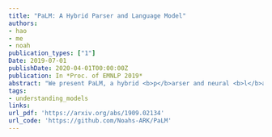 ```yaml
---
title: "PaLM: A Hybrid Parser and Language Model"
authors:
- hao
- me
- noah
publication_types: ["1"]
Date: 2019-07-01
publishDate: 2020-04-01T00:00:00Z
publication: In *Proc. of EMNLP 2019*
abstract: "We present PaLM, a hybrid <b>p</b>arser and neural <b>l</b>anguage <b>m</b>odel. Building on an RNN language model, PaLM adds an attention layer over text spans in the left context. An unsupervised constituency parser can be derived from its attention weights, using a greedy decoding algorithm. We evaluate PaLM on language modeling, and empirically show that it outperforms strong baselines. If syntactic annotations are available, the attention component can be trained in a supervised manner, providing syntactically-informed representations of the context, and further improving language modeling performance."
tags:
- understanding_models 
links:
url_pdf: 'https://arxiv.org/abs/1909.02134'
url_code: 'https://github.com/Noahs-ARK/PaLM'
---
```

